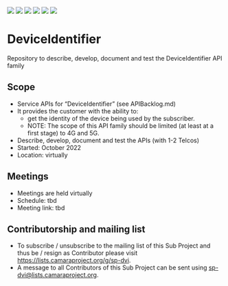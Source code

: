 <a href="https://github.com/camaraproject/DeviceIdentifier/commits/" title="Last Commit"><img src="https://img.shields.io/github/last-commit/camaraproject/DeviceIdentifier?style=plastic"></a>
<a href="https://github.com/camaraproject/DeviceIdentifier/issues" title="Open Issues"><img src="https://img.shields.io/github/issues/camaraproject/v?style=plastic"></a>
<a href="https://github.com/camaraproject/DeviceIdentifier/pulls" title="Open Pull Requests"><img src="https://img.shields.io/github/issues-pr/camaraproject/DeviceIdentifier?style=plastic"></a>
<a href="https://github.com/camaraproject/DeviceIdentifier/graphs/contributors" title="Contributors"><img src="https://img.shields.io/github/contributors/camaraproject/DeviceIdentifier?style=plastic"></a>
<a href="https://github.com/camaraproject/DeviceIdentifier" title="Repo Size"><img src="https://img.shields.io/github/repo-size/camaraproject/DeviceIdentifier?style=plastic"></a>
<a href="https://github.com/camaraproject/DeviceIdentifier/blob/main/LICENSE" title="License"><img src="https://img.shields.io/badge/License-Apache%202.0-green.svg?style=plastic"></a>

# DeviceIdentifier
Repository to describe, develop, document and test the DeviceIdentifier API family

## Scope
* Service APIs for “DeviceIdentifier” (see APIBacklog.md)  
* It provides the customer with the ability to:  
  * get the identity of the device being used by the subscriber.
  * NOTE: The scope of this API family should be limited (at least at a first stage) to 4G and 5G.  
* Describe, develop, document and test the APIs (with 1-2 Telcos)  
* Started: October 2022
* Location: virtually  

## Meetings
* Meetings are held virtually
* Schedule: tbd
* Meeting link: tbd

## Contributorship and mailing list
* To subscribe / unsubscribe to the mailing list of this Sub Project and thus be / resign as Contributor please visit <https://lists.camaraproject.org/g/sp-dvi>.
* A message to all Contributors of this Sub Project can be sent using <sp-dvi@lists.camaraproject.org>.
